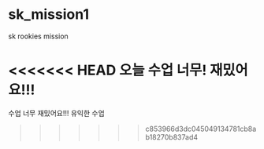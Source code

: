 # sk_mission1
sk rookies mission

<<<<<<< HEAD
오늘 수업 너무! 재밌어요!!!
=======
수업 너무 재밌어요!!! 유익한 수업
>>>>>>> c853966d3dc045049134781cb8ab18270b837ad4
